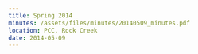 ```yaml
---
title: Spring 2014
minutes: /assets/files/minutes/20140509_minutes.pdf
location: PCC, Rock Creek
date: 2014-05-09
---
```

